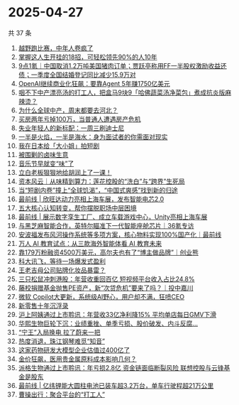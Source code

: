 # 2025-04-27

共 37 条

<!-- BEGIN 36KR -->
<!-- 最后更新时间 2025-04-27 01:12:24 +0800 -->
1. [越野跑比赛，中年人卷疯了](https://36kr.com/p/3265597230616961)
1. [掌握这人生开挂的18招，可轻松领先90%的人10年](https://36kr.com/p/3235836437823108)
1. [9点1氪｜中国取消1.2万吨美国猪肉订单；贾跃亭称用FF一半股权激励收益还债；一季度全国结婚登记同比减少15.9万对](https://36kr.com/p/3265657830838916)
1. [OpenAI继续商业化狂飙：要靠Agent 5年赚1750亿美元](https://36kr.com/p/3266370148094336)
1. [咽不下中产漂亮汤的打工人，把盒马9块9「哈佛蔬菜汤净菜包」煮成抗炎版麻辣烫？](https://36kr.com/p/3265531962315136)
1. [为什么全球中产，周末都要去河北？](https://36kr.com/p/3266278417027462)
1. [买房两年亏掉100万，当普通人遭遇房产危机](https://36kr.com/p/3265415680396673)
1. [失业年轻人的新标配：一周三刷迪士尼](https://36kr.com/p/3265400454237826)
1. [一半是火焰，一半是海水：身为面试者的你需面对现实](https://36kr.com/p/3239731032653825)
1. [我在日本给「大小姐」拍短剧](https://36kr.com/p/3265412905471365)
1. [被围剿的卤味生意](https://36kr.com/p/3265544431014273)
1. [音乐节早就变“味”了](https://36kr.com/p/3265525194936963)
1. [立白老板狠狠地给胡润上了一课！](https://36kr.com/p/3266279624299138)
1. [资本风云｜从味精到算力：莲花控股的“洗白”与“跨界”生死局](https://36kr.com/p/3265521713156487)
1. [当“短剧内卷”撞上“全球饥渴”，“中国式爽感”找到新的归途](https://36kr.com/p/3265545345459463)
1. [最前线 | 欣旺达动力亮相上海车展，发布智能电芯2.0](https://36kr.com/p/3266621580398976)
1. [五大核心认知转变，帮你摆脱职场中层困境](https://36kr.com/p/3224233915567233)
1. [最前线 | 展示数字孪生工厂、成立车载游戏中心，Unity亮相上海车展](https://36kr.com/p/3266640500609668)
1. [与黑芝麻智能合作，英特尔瞄准下一代智能座舱芯片｜36氪专访](https://36kr.com/p/3265735356682881)
1. [安波福发布风河操作系统等多项方案，核心物料实现100%国产化｜最前线](https://36kr.com/p/3265445244686472)
1. [万人 AI 教育试点：从三款海外智能体看 AI 教育未来](https://36kr.com/p/3265685925827206)
1. [靠179万粉融资4500万美元，高尔夫也有了“博主做品牌”｜创业熊](https://36kr.com/p/3265568546640520)
1. [科大讯飞，等待一场爆发式盈利](https://36kr.com/p/3265627971031681)
1. [王老吉母公司贴牌化妆品暴雷？](https://36kr.com/p/3266332872511874)
1. [三只松鼠冲刺港股：年营收重回百亿 短视频平台收入占比24.8%](https://36kr.com/p/3266207951622790)
1. [藤校捐赠基金抛售PE资产，新“次贷危机”要来了吗？｜投中嘉川](https://36kr.com/p/3266334916301441)
1. [微软 Copilot大更新，系统级AI野心，用户却不满，狂喷CEO](https://36kr.com/p/3265822593164551)
1. [新零售十年沉浮录](https://36kr.com/p/3265709993387528)
1. [沪上阿姨通过上市聆讯：年营收33亿净利降15% 平均单店每日GMV下滑](https://36kr.com/p/3265659688866179)
1. [华熙生物巨轮下沉：业绩重挫、单季亏损、股价破发、内斗反腐…](https://36kr.com/p/3265797297890565)
1. [“宁王”入局换电 拉了蔚来一把](https://36kr.com/p/3265559522840964)
1. [热度消退，珠江钢琴难觅“知音”](https://36kr.com/p/3266209614308868)
1. [这家药物研发大模型企业估值过400亿了](https://36kr.com/p/3266218501083524)
1. [金价狂飙，医用贵金属原料成本影响几何？](https://36kr.com/p/3266218196112007)
1. [派格生物通过上市聆讯：年亏损2.8亿 资金链面临断裂风险 联想控股与云锋基金是股东](https://36kr.com/p/3266207813652870)
1. [最前线 | 亿纬锂能大圆柱电池已装车超3.2万台，单车行驶程超21万公里](https://36kr.com/p/3266701503517319)
1. [曹操出行：聚合平台的“打工人”](https://36kr.com/p/3265628129284481)
<!-- END 36KR -->